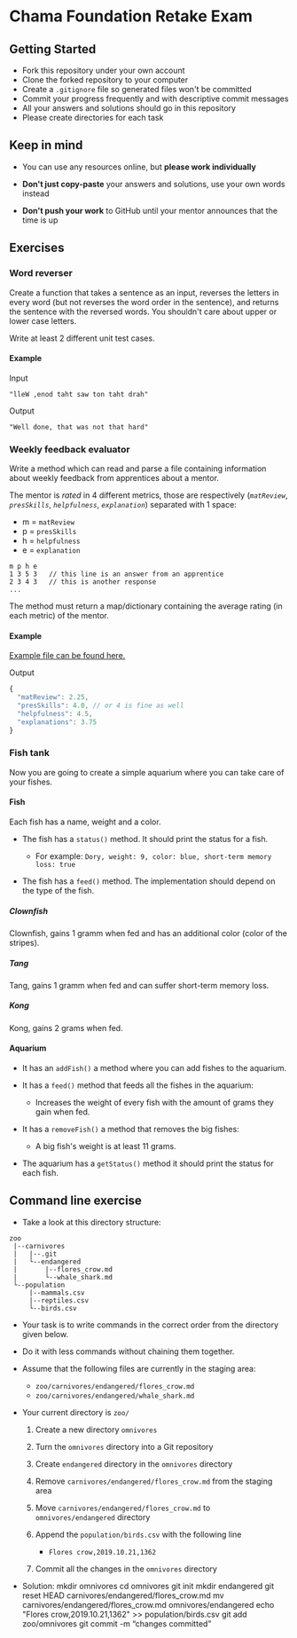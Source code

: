 # Chama Foundation Retake Exam

## Getting Started

- Fork this repository under your own account
- Clone the forked repository to your computer
- Create a `.gitignore` file so generated files won't be committed
- Commit your progress frequently and with descriptive commit messages
- All your answers and solutions should go in this repository
- Please create directories for each task

## Keep in mind

- You can use any resources online, but **please work individually**

- **Don't just copy-paste** your answers and solutions,
  use your own words instead

- **Don't push your work** to GitHub until
  your mentor announces that the time is up

## Exercises

### Word reverser

Create a function that takes a sentence as an input, reverses the letters
in every word (but not reverses the word order in the sentence),
and returns the sentence with the reversed words.
You shouldn't care about upper or lower case letters.

Write at least 2 different unit test cases.

#### Example

Input

```text
"lleW ,enod taht saw ton taht drah"
```

Output

```text
"Well done, that was not that hard"
```

### Weekly feedback evaluator

Write a method which can read and parse a file containing information about
weekly feedback from apprentices about a mentor. 

The mentor is *rated* in 4 different metrics, those are respectively (*`matReview`*, *`presSkills`*, *`helpfulness`*, *`explanation`*) separated with 1 space:

- m = `matReview`
- p = `presSkills`
- h = `helpfulness`
- e = `explanation`

```text
m p h e
1 3 5 3   // this line is an answer from an apprentice
2 3 4 3   // this is another response
...
```

The method must return a map/dictionary containing the average rating
(in each metric) of the mentor.

#### Example

[Example file can be found here.](./responses.txt)

Output

```js
{
  "matReview": 2.25,
  "presSkills": 4.0, // or 4 is fine as well
  "helpfulness": 4.5,
  "explanations": 3.75
}
```

### Fish tank

Now you are going to create a simple aquarium
where you can take care of your fishes.

#### Fish

Each fish has a name, weight and a color.

- The fish has a `status()` method. It should print the status for a fish.

  - For example: `Dory, weight: 9, color: blue, short-term memory loss: true`

- The fish has a `feed()` method. The implementation should depend
  on the type of the fish.

##### Clownfish

Clownfish, gains 1 gramm when fed and
has an additional color (color of the stripes).

##### Tang

Tang, gains 1 gramm when fed and can suffer short-term memory loss.

##### Kong

Kong, gains 2 grams when fed.

#### Aquarium

- It has an `addFish()` a method where you can add fishes to the aquarium.

- It has a `feed()` method that feeds all the fishes in the aquarium:

  - Increases the weight of every fish with the amount of grams they gain when fed.

- It has a `removeFish()` a method that removes the big fishes: 

  - A big fish's weight is at least 11 grams.

- The aquarium has a `getStatus()` method it should print the status for each fish.

## Command line exercise

- Take a look at this directory structure:

```text
zoo
 |--carnivores
 |   |--.git
 |   └--endangered
 |       |--flores_crow.md
 |       └--whale_shark.md
 └--population
     |--mammals.csv
     |--reptiles.csv
     └--birds.csv
```

- Your task is to write commands in the correct order
  from the directory given below.

- Do it with less commands without chaining them together.

- Assume that the following files are currently in the staging area:

  - `zoo/carnivores/endangered/flores_crow.md`
  - `zoo/carnivores/endangered/whale_shark.md`

- Your current directory is `zoo/`
  
  1. Create a new directory `omnivores`
  
  1. Turn the `omnivores` directory into a Git repository
  
  1. Create `endangered` directory in the `omnivores` directory
  
  1. Remove `carnivores/endangered/flores_crow.md` from the staging area
  
  1. Move `carnivores/endangered/flores_crow.md`
    to `omnivores/endangered` directory
  
  1. Append the `population/birds.csv` with the following line
  
     - `Flores crow,2019.10.21,1362`
  
  1. Commit all the changes in the `omnivores` directory 

- Solution:
mkdir omnivores
cd omnivores
git init
mkdir endangered
git reset HEAD carnivores/endangered/flores_crow.md
mv carnivores/endangered/flores_crow.md omnivores/endangered
echo "Flores crow,2019.10.21,1362" >> population/birds.csv
git add zoo/omnivores
git commit -m “changes committed”



